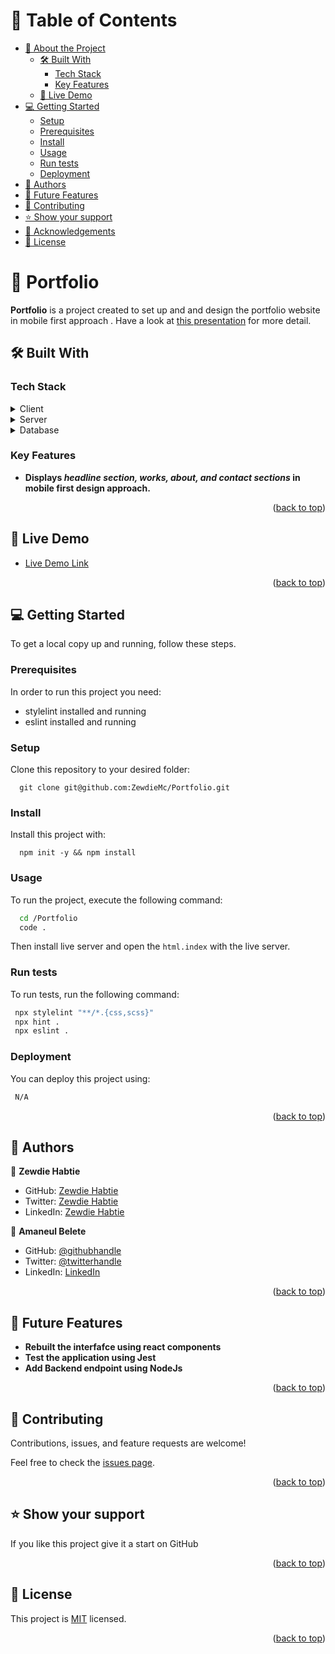 <a name="readme-top"></a>

<!--
HOW TO USE:
This is an example of how you may give instructions on setting up your project locally.

Modify this file to match your project and remove sections that don't apply.

REQUIRED SECTIONS:
- Table of Contents
- About the Project
  - Built With
  - Live Demo
- Getting Started
- Authors
- Future Features
- Contributing
- Show your support
- Acknowledgements
- License

OPTIONAL SECTIONS:
- FAQ

After you're finished please remove all the comments and instructions!
-->

<div align="center">
  <!-- You are encouraged to replace this logo with your own! Otherwise you can also remove it. -->
  <!-- <img src="murple_logo.png" alt="logo" width="140"  height="auto" />
  <br/> -->

  <!-- <h3><b>Microverse README Template</b></h3> -->

</div>

<!-- TABLE OF CONTENTS -->

# 📗 Table of Contents

- [📖 About the Project](#about-project)
  - [🛠 Built With](#built-with)
    - [Tech Stack](#tech-stack)
    - [Key Features](#key-features)
  - [🚀 Live Demo](#live-demo)
- [💻 Getting Started](#getting-started)
  - [Setup](#setup)
  - [Prerequisites](#prerequisites)
  - [Install](#install)
  - [Usage](#usage)
  - [Run tests](#run-tests)
  - [Deployment](#triangular_flag_on_post-deployment)
- [👥 Authors](#authors)
- [🔭 Future Features](#future-features)
- [🤝 Contributing](#contributing)
- [⭐️ Show your support](#support)
- [🙏 Acknowledgements](#acknowledgements)
- [📝 License](#license)

<!-- PROJECT DESCRIPTION -->

# 📖 Portfolio <a name="about-project"></a>


**Portfolio** is a project created to set up and and design the portfolio website in mobile first approach .
Have a look at [this presentation](https://www.loom.com/share/cb3e7a960be04030a818d5faea4feafc) for more detail.

## 🛠 Built With <a name="built-with"></a>

### Tech Stack <a name="tech-stack"></a>

<!-- > This portfolio website is creatd using HTML, CSS, and JavaScript. -->

<details>
  <summary>Client</summary>
  <ul>
    <li><a href="https://www.w3schools.com/html/">HTML</a></li>
    <li><a href="https://www.w3schools.com/css/">CSS</a></li>
  </ul>
</details>

<details>
  <summary>Server</summary>
  <ul>
    <li>N/A</li>
  </ul>
</details>

<details>
<summary>Database</summary>
  <ul>
    <li>N/A</li>
  </ul>
</details>

<!-- Features -->

### Key Features <a name="key-features"></a>

<!-- > The following are the key features of the application. -->

- **Displays <em> headline section, works, about, and contact sections </em> in mobile first design approach.**

<p align="right">(<a href="#readme-top">back to top</a>)</p>

<!-- LIVE DEMO -->

## 🚀 Live Demo <a name="live-demo"></a>

<!-- > Click the live demo to access the application. -->

- [Live Demo Link](https://zewdiemc.github.io/Portfolio/)

<p align="right">(<a href="#readme-top">back to top</a>)</p>

<!-- GETTING STARTED -->

## 💻 Getting Started <a name="getting-started"></a>


To get a local copy up and running, follow these steps.

### Prerequisites

In order to run this project you need:
- stylelint installed and running
- eslint installed and running

<!--
Example command:

```sh
 gem install rails
```
 -->

### Setup

Clone this repository to your desired folder:

```
  git clone git@github.com:ZewdieMc/Portfolio.git
```

### Install

Install this project with:

```
  npm init -y && npm install
```

### Usage

To run the project, execute the following command:

```sh
  cd /Portfolio
  code .
```
Then install live server and open the `html.index` with the live server.
### Run tests

To run tests, run the following command:

<!--
Example command:

```sh
  bin/rails test test/models/article_test.rb
```
--->

```sh
 npx stylelint "**/*.{css,scss}"
 npx hint .
 npx eslint .
```

 ### Deployment

You can deploy this project using:

```sh
 N/A
```

<p align="right">(<a href="#readme-top">back to top</a>)</p>

<!-- AUTHORS -->

## 👥 Authors <a name="authors"></a>

<!-- > This project is authored by -->

👤 **Zewdie Habtie**

- GitHub: [Zewdie Habtie](https://github.com/ZewdieMc)
- Twitter: [Zewdie Habtie](https://twitter.com/HabtieZewdie)
- LinkedIn: [Zewdie Habtie](https://linkedin.com/in/zewdie-habtie-sisay-947153172)

👤 **Amaneul Belete**

- GitHub: [@githubhandle](https://github.com/amanuelbelete95)
- Twitter: [@twitterhandle](https://twitter.com/AmaneulBe)
- LinkedIn: [LinkedIn](https://linkedin.com/in/ameneul-b-5545)

<p align="right">(<a href="#readme-top">back to top</a>)</p>

<!-- FUTURE FEATURES -->

## 🔭 Future Features <a name="future-features"></a>

<!-- > Describe 1 - 3 features you will add to the project. -->

- **Rebuilt the interfafce using react components**
- **Test the application using Jest**
- **Add Backend endpoint using NodeJs**

<p align="right">(<a href="#readme-top">back to top</a>)</p>

<!-- CONTRIBUTING -->

## 🤝 Contributing <a name="contributing"></a>

Contributions, issues, and feature requests are welcome!

Feel free to check the [issues page](../../issues/).

<p align="right">(<a href="#readme-top">back to top</a>)</p>

<!-- SUPPORT -->

## ⭐️ Show your support <a name="support"></a>

<!-- > Write a message to encourage readers to support your project -->

If you like this project give it a start on GitHub

<p align="right">(<a href="#readme-top">back to top</a>)</p>

<!-- ACKNOWLEDGEMENTS -->

<!-- ## 🙏 Acknowledgments <a name="acknowledgements"></a> -->

<!-- I would like to thank Microverse! -->

<!-- <p align="right">(<a href="#readme-top">back to top</a>)</p> -->

<!-- FAQ (optional) -->


<!-- <p align="right">(<a href="#readme-top">back to top</a>)</p> -->

<!-- LICENSE -->

## 📝 License <a name="license"></a>

This project is [MIT](./LICENSE) licensed.

<p align="right">(<a href="#readme-top">back to top</a>)</p>


